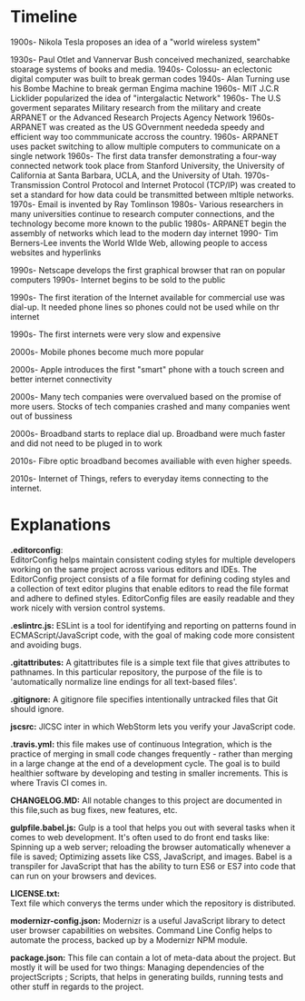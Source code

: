 
# Timeline

1900s- Nikola Tesla proposes an idea of a "world wireless system"

1930s- Paul Otlet and Vannervar Bush conceived mechanized, searchabke stoarage systems of books and media.
1940s- Colossu- an eclectonic digital computer was built to break german codes
1940s- Alan Turning use his Bombe Machine to break german Engima  machine
1960s- MIT J.C.R Licklider popularized the idea of "intergalactic Network"
1960s- The U.S goverment separates Military research from the military and create ARPANET or the Advanced Research Projects Agency Network
1960s- ARPANET was created as the US GOvernment neededa speedy and efficient way too commmunicate accross the country.
1960s- ARPANET uses packet switching to allow multiple computers to communicate on a single network
1960s- The first data transfer demonstrating a four-way connected network took place from Stanford University, the University of California at Santa Barbara, UCLA, and the University of Utah.
1970s- Transmission Control Protocol and Internet Protocol (TCP/IP) was created to set a standard for how data could be transmitted between mltiple networks.
1970s- Email is invented by Ray Tomlinson 
1980s- Various researchers in many universities continue to research computer connections, and the technology become more known to the public
1980s- ARPANET begin the assembly of networks which lead to the modern day internet
1990- Tim Berners-Lee invents the World WIde Web, allowing people to access websites and hyperlinks

1990s- Netscape develops the first graphical browser that ran on popular computers
1990s- Internet begins to be sold to the public

1990s- The first iteration of the Internet available for commercial use was dial-up. It needed phone lines so phones could not be used while on thr internet

1990s- The first internets were very slow and expensive

2000s- Mobile phones become much more popular

2000s- Apple introduces the first "smart" phone with a touch screen and better internet connectivity

2000s- Many tech companies were overvalued based on the promise of more users. Stocks of tech companies crashed and many companies went out of bussiness

2000s- Broadband starts to replace dial up. Broadband were much faster and did not need to be pluged in to work

2010s- Fibre optic broadband becomes availiable with even higher speeds.

2010s- Internet of Things, refers to everyday items connecting to the internet.

# Explanations

**.editorconfig**:  
EditorConfig helps maintain consistent coding styles for multiple developers working on the same project across various
editors and IDEs. The EditorConfig project consists of a file format for defining coding styles and a collection of text
editor plugins that enable editors to read the file format and adhere to defined styles. EditorConfig files are easily 
readable and they work nicely with version control systems.

**.eslintrc.js:**
ESLint is a tool for identifying and reporting on patterns found in ECMAScript/JavaScript code, with the goal of making 
code more consistent and avoiding bugs. 

**.gitattributes:**
A gitattributes file is a simple text file that gives attributes to pathnames. In this particular repository,
the purpose of the file is to 'automatically normalize line endings for all text-based files'.

**.gitignore:**
A gitignore file specifies intentionally untracked files that Git should ignore.

**jscsrc:**
JlCSC inter in which WebStorm lets you verify your JavaScript code.

**.travis.yml:**
this file makes use of continuous Integration, which is the practice of merging in small code changes frequently -
rather than merging in a large change at the end of a development cycle. The goal is to build healthier software by
developing and testing in smaller increments. This is where Travis CI comes in.

**CHANGELOG.MD:**
All notable changes to this project are documented in this file,such as bug fixes, new features, etc.

**gulpfile.babel.js:**
Gulp is a tool that helps you out with several tasks when it comes to web development. It's often used to do front end 
tasks like: Spinning up a web server; reloading the browser automatically whenever a file is saved; Optimizing assets 
like CSS, JavaScript, and images. Babel is a transpiler for JavaScript that has the ability to turn ES6 or ES7 into 
code that can run on your browsers and devices.

**LICENSE.txt:**                      
Text file which converys the terms under which the repository is distributed.

**modernizr-config.json:**
Modernizr is a useful JavaScript library to detect user browser capabilities on websites. Command Line Config helps to
automate the process, backed up by a Modernizr NPM module. 

**package.json:**
This file can contain a lot of meta-data about the project. But mostly it will be used for two things:
Managing dependencies of the projectScripts ; Scripts, that helps in generating builds, running tests and other stuff
in regards to the project.

  
